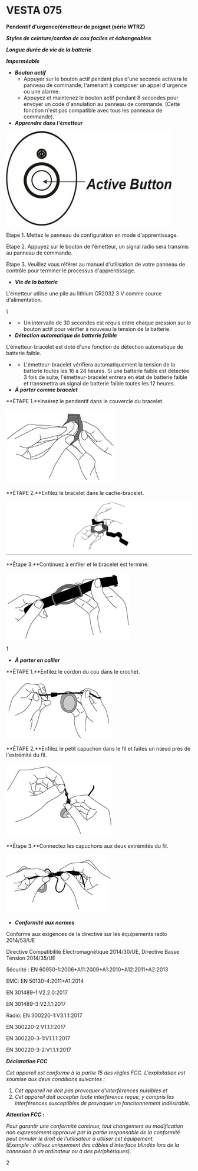 # VESTA 075

**Pendentif d'urgence/émetteur de poignet (série WTRZ)**

_**Styles de ceinture/cordon de cou faciles et échangeables**_

_**Longue durée de vie de la batterie**_

_**Imperméable**_

-   _**Bouton actif**_
    -   Appuyer sur le bouton actif pendant plus d'une seconde activera le panneau de commande, l'amenant à composer un appel d'urgence ou une alarme.
    -   Appuyez et maintenez le bouton actif pendant 8 secondes pour envoyer un code d'annulation au panneau de commande. (Cette fonction n'est pas compatible avec tous les panneaux de commande).
-   _**Apprendre dans l'émetteur**_

![](<.gitbook/assets/0 (42).jpeg>)

Étape 1. Mettez le panneau de configuration en mode d'apprentissage.

Étape 2. Appuyez sur le bouton de l'émetteur, un signal radio sera transmis au panneau de commande.

Étape 3. Veuillez vous référer au manuel d'utilisation de votre panneau de contrôle pour terminer le processus d'apprentissage.

-   _**Vie de la batterie**_

L'émetteur utilise une pile au lithium CR2032 3 V comme source d'alimentation.

_\\<NOTE>_

-   -   Un intervalle de 30 secondes est requis entre chaque pression sur le bouton actif pour vérifier à nouveau la tension de la batterie.
-   _**Détection automatique de batterie faible**_

L'émetteur-bracelet est doté d'une fonction de détection automatique de batterie faible.

-   -   L'émetteur-bracelet vérifiera automatiquement la tension de la batterie toutes les 16 à 24 heures. Si une batterie faible est détectée 3 fois de suite, l'émetteur-bracelet entrera en état de batterie faible et transmettra un signal de batterie faible toutes les 12 heures.
-   _**À porter comme bracelet**_

**ÉTAPE 1.**Insérez le pendentif dans le couvercle du bracelet.

![](<.gitbook/assets/1 (36).jpeg>)

**ÉTAPE 2.**Enfilez le bracelet dans le cache-bracelet.

![](<.gitbook/assets/2 (47).png>)

**Étape 3.**Continuez à enfiler et le bracelet est terminé.

![](<.gitbook/assets/3 (28).jpeg>)

1

-   _**À porter en collier**_

**ÉTAPE 1.**Enfilez le cordon du cou dans le crochet.

![](<.gitbook/assets/4 (31).jpeg>)

**ÉTAPE 2.**Enfilez le petit capuchon dans le fil et faites un nœud près de l'extrémité du fil.

![](<.gitbook/assets/5 (20).jpeg>)

**Étape 3.**Connectez les capuchons aux deux extrémités du fil.

![](<.gitbook/assets/6 (27).jpeg>)

-   _**Conformité aux normes**_

Conforme aux exigences de la directive sur les équipements radio 2014/53/UE

Directive Compatibilité Electromagnétique 2014/30/UE, Directive Basse Tension 2014/35/UE

Sécurité : EN 60950-1:2006+A11:2009+A1:2010+A12:2011+A2:2013

EMC: EN 50130-4:2011+A1:2014

EN 301489-1:V2.2.0:2017

EN 301489-3:V2.1.1:2017

Radio: EN 300220-1:V3.1.1:2017

EN 300220-2:V1.1.1:2017

EN 300220-3-1:V1.1.1:2017

EN 300220-3-2:V1.1.1:2017

_**Déclaration FCC**_

_Cet appareil est conforme à la partie 15 des règles FCC. L’exploitation est soumise aux deux conditions suivantes :_

1.  _Cet appareil ne doit pas provoquer d'interférences nuisibles et_
2.  _Cet appareil doit accepter toute interférence reçue, y compris les interférences susceptibles de provoquer un fonctionnement indésirable._

_**Attention FCC :**_

_Pour garantir une conformité continue, tout changement ou modification non expressément approuvé par la partie responsable de la conformité peut annuler le droit de l'utilisateur à utiliser cet équipement. (Exemple : utilisez uniquement des câbles d'interface blindés lors de la connexion à un ordinateur ou à des périphériques)._

2

